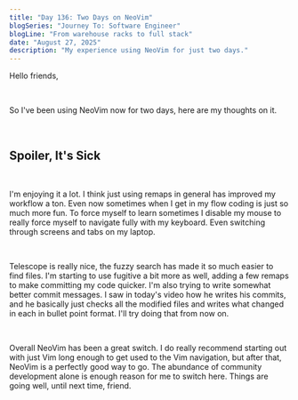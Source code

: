 ```yaml
---
title: "Day 136: Two Days on NeoVim"
blogSeries: "Journey To: Software Engineer"
blogLine: "From warehouse racks to full stack"
date: "August 27, 2025"
description: "My experience using NeoVim for just two days."
---
```


Hello friends,

<br>

So I've been using NeoVim now for two days, here are my thoughts on it.

<br>

## Spoiler, It's Sick

<br>

I'm enjoying it a lot. I think just using remaps in general has improved my workflow a ton. Even now sometimes when I get in my flow coding is just so much more fun. To force myself to learn sometimes I disable my mouse to really force myself to navigate fully with my keyboard. Even switching through screens and tabs on my laptop.

<br>

Telescope is really nice, the fuzzy search has made it so much easier to find files. I'm starting to use fugitive a bit more as well, adding a few remaps to make committing my code quicker. I'm also trying to write somewhat better commit messages. I saw in today's video how he writes his commits, and he basically just checks all the modified files and writes what changed in each in bullet point format. I'll try doing that from now on.

<br>

Overall NeoVim has been a great switch. I do really recommend starting out with just Vim long enough to get used to the Vim navigation, but after that, NeoVim is a perfectly good way to go. The abundance of community development alone is enough reason for me to switch here. Things are going well, until next time, friend.
